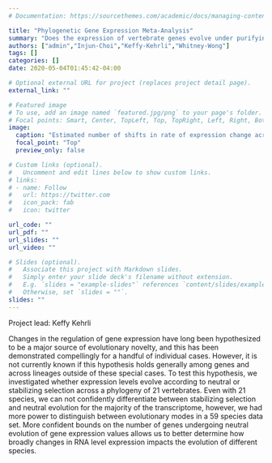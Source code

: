 ```yaml
---
# Documentation: https://sourcethemes.com/academic/docs/managing-content/

title: "Phylogenetic Gene Expression Meta-Analysis"
summary: "Does the expression of vertebrate genes evolve under purifying selection? Resolving the regulatory innovation paradox."
authors: ["admin","Injun-Choi","Keffy-Kehrli","Whitney-Wong"]
tags: []
categories: []
date: 2020-05-04T01:45:42-04:00

# Optional external URL for project (replaces project detail page).
external_link: ""

# Featured image
# To use, add an image named `featured.jpg/png` to your page's folder.
# Focal points: Smart, Center, TopLeft, Top, TopRight, Left, Right, BottomLeft, Bottom, BottomRight.
image:
  caption: "Estimated number of shifts in rate of expression change across mammals."
  focal_point: "Top"
  preview_only: false

# Custom links (optional).
#   Uncomment and edit lines below to show custom links.
# links:
# - name: Follow
#   url: https://twitter.com
#   icon_pack: fab
#   icon: twitter

url_code: ""
url_pdf: ""
url_slides: ""
url_video: ""

# Slides (optional).
#   Associate this project with Markdown slides.
#   Simply enter your slide deck's filename without extension.
#   E.g. `slides = "example-slides"` references `content/slides/example-slides.md`.
#   Otherwise, set `slides = ""`.
slides: ""
---
```

<bold>Project lead: Keffy Kehrli</bold> <p>
Changes in the regulation of gene expression have long been hypothesized to be a major source of evolutionary novelty, and this has been demonstrated compellingly for a handful of individual cases. However, it is not currently known if this hypothesis holds generally among genes and across lineages outside of these special cases. To test this hypothesis, we investigated whether expression levels evolve according to neutral or stabilizing selection across a phylogeny of 21 vertebrates. Even with 21 species, we can not confidently differentiate between stabilizing selection and neutral evolution for the majority of the transcriptome, however, we had more power to distinguish between evolutionary modes in a 59 species data set. More confident bounds on the number of genes undergoing neutral evolution of gene expression values allows us to better determine how broadly changes in RNA level expression impacts the evolution of different species.